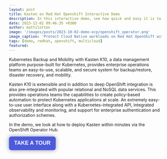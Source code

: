 ```yaml
---
layout: post
title: Kasten on Red Hat Openshift Interactive Demo
description: In this interactive demo, see how quick and easy it is to deploy Kasten by Veeam via the Red Hat OpenShift Operator.
date: 2023-12-02 09:46:35 +0300
author: mattslotten
image: '/images/posts/2023-10-02-demo-ocp/openshift_operator.png'
image_caption: 'Protect Cloud Native workloads on Red Hat OpenShift with Kasten by Veeam'
tags: [demo, redhat, openshift, multicloud]
featured:
---
```

<p>
Kubernetes Backup and Mobility with Kasten K10, a data management platform purpose-built for Kubernetes, provides enterprise operations teams an easy-to-use, scalable, and secure system for backup/restore, disaster recovery, and mobility.
</p>
<p>
Kasten K10 is extensible and in addition to deep OpenShift integration is also pre-integrated with popular relational and NoSQL data services. This provides operations teams the capabilities to create policy-based automation to protect Kubernetes applications at scale. An extremely easy-to-use user interface along with a Kubernetes-integrated API, integrated observability and monitoring, and support for enterprise authentication and authorization schemes.
</p>
<p>
In the demo, we look at how to deploy Kasten within minutes via the OpenShift Operator Hub.
</p>

<div>
        <script src="https://js.storylane.io/js/v1/storylane.js"></script>
        <button onclick="Storylane.Play({type: 'popup', demo_type: 'html', width: 0, height: 0, scale: '0.95', demo_url: 'https://veeam.storylane.io/demo/hfr76e40ea6y', padding_bottom: '56.25%'})" class="sl-preview-cta" style="background-color:#4C5BDC;border:none;border-radius:8px;box-shadow:0px 0px 15px rgba(26, 19, 72, 0.45);color:#FFFFFF;cursor:pointer;display:inline-block;font-family:Poppins, Arial, sans-serif;font-size:clamp(18px, 1.599vw, 22px);font-weight:600;height:clamp(45px, 3.996vw, 55px);line-height:1.2;padding:0 clamp(15px, 1.776vw, 20px);text-overflow:ellipsis;transform:translateZ(0);transition:background 0.4s;white-space:nowrap;width:auto;z-index:999999">TAKE A TOUR<div class="sl-preview-cta-ripple" style="position:absolute;border:1px solid #4C5BDC;inset:0;border-radius:inherit;pointer-events:none"><div class="sl-preview-cta-ripple-shadow" style="box-shadow:#4C5BDC 0px 0px 4px 4px;opacity:0;border-radius:inherit;position:absolute;inset:0"></div></div></button><style>.sl-preview-cta:hover .sl-preview-cta-ripple{transition:all 1s cubic-bezier(0,0,.2,1);inset:-0.75em!important;opacity:0!important}.sl-preview-cta:hover .sl-preview-cta-ripple-shadow{opacity:0.125!important;}</style>
      </div>